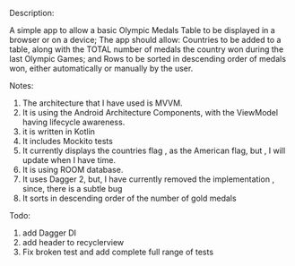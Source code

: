 Description:

A simple app to allow a basic Olympic Medals Table to be displayed in a browser or on a device;
The app should allow:
Countries to be added to a table, along with the TOTAL number of medals the country won during the last Olympic Games; and
Rows to be sorted in descending order of medals won, either automatically or manually by the user.

Notes:

1. The architecture that I have used is MVVM.
2. It is using the Android Architecture Components, with the ViewModel having lifecycle awareness.
3. it is written in Kotlin
4. It includes Mockito tests
5. It currently displays the countries flag , as the American flag, but , I will update when I have time.
6. It is using ROOM database.
7. It uses Dagger 2, but, I have currently removed the implementation , since, there is a subtle bug
8. It sorts in descending order of the number of gold medals

Todo:

1. add Dagger DI
2. add header to recyclerview
3. Fix broken test and add complete full range of tests

